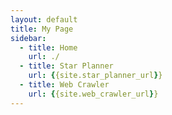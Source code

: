 ```yaml
---
layout: default
title: My Page
sidebar:
  - title: Home
    url: ./
  - title: Star Planner
    url: {{site.star_planner_url}}
  - title: Web Crawler
    url: {{site.web_crawler_url}}
---
```


